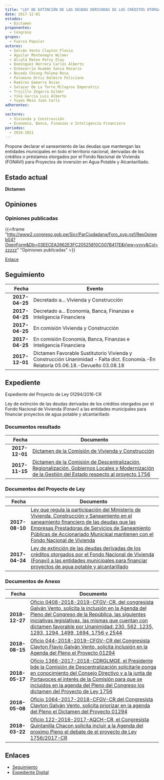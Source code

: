 ```yaml
---
title: "LEY DE EXTINCIÓN DE LAS DEUDAS DERIVADAS DE LOS CRÉDITOS OTORGADOS POR EL FONDO NACIONAL DE VIVIENDA (FONAVI) A LAS ENTIDADES MUNICIPALES PARA FINANCIAR PROYECTOS DE AGUA POTABLE Y ALCANTARILLADO"
date: 2017-12-01
estados: 
  - Dictamen
proponentes: 
  - Congreso
grupos: 
  - Fuerza Popular
autores: 
  - Galván Vento Clayton Flavio
  - Aguilar Montenegro Wilmer
  - Alcalá Mateo Percy Eloy
  - Domínguez Herrera Carlos Alberto
  - Echevarría Huamán Sonia Rosario
  - Noceda Chiang Paloma Rosa
  - Palomino Ortiz Dalmiro Feliciano
  - Ramírez Gamarra Osías
  - Salazar De La Torre Milagros Emperatriz
  - Trujillo Zegarra Gilmer
  - Yika García Luis Alberto
  - Yuyes Meza Juan Carlo
adherentes: 
  - 
sectores: 
  - Vivienda y Construcción
  - Economía, Banca, Finanzas e Inteligencia Financiera
periodos: 
  - 2016-2021
---
```


Propone declarar el saneamiento de las deudas que mantengan las entidades municipales en todo el territorio nacional, derivadas de los créditos o préstamos otorgados por el Fondo Nacional de Vivienda (FONAVI) para Proyectos de inversión en Agua Potable y Alcantarillado.


## Estado actual

**Dictamen**

## Opiniones

### Opiniones publicadas

{{<iframe "http://www2.congreso.gob.pe/Sicr/ParCiudadana/Foro_pvp.nsf/RepOpiweb04?OpenForm&Db=03EECEA2662E3FC20525810C007B417E&View=yyyy&Col=zzzzz" "Opiniones publicadas" >}}

[Enlace](http://www2.congreso.gob.pe/Sicr/ParCiudadana/Foro_pvp.nsf/RepOpiweb04?OpenForm&Db=03EECEA2662E3FC20525810C007B417E&View=yyyy&Col=zzzzz)

## Seguimiento

| Fecha | Evento |
|------:|--------|
| **2017-04-25** | Decretado a... Vivienda y Construcción|
| **2017-04-25** | Decretado a... Economía, Banca, Finanzas e Inteligencia Financiera|
| **2017-04-25** | En comisión Vivienda y Construcción|
| **2017-04-25** | En comisión Economía, Banca, Finanzas e Inteligencia Financiera|
| **2017-12-01** | Dictamen Favorable Sustitutorio Vivienda y Construcción Unanimidad - Falta dict. Economía.-En Relatoría 05.06.18.-Devuelto 03.08.18|


## Expediente

Expediente del Proyecto de Ley 01294/2016-CR

Ley de extinción de las deudas derivadas de los créditos otorgados por el Fondo Nacional de Vivienda (Fonavi) a las entidades municipales para financiar proyectos de agua potable y alcantarillado


### Documentos resultado

| Fecha | Documento |
|------:|--------|
| **2017-12-01** | [Dictamen de la Comisión de Vivienda y Construcción](http://www.leyes.congreso.gob.pe/Documentos/2016_2021/Dictamenes/Proyectos_de_Ley/01756DC24MAY20171201.pdf) |
| **2017-11-15** | [Dictamen de la Comisión de Descentralización, Regionalización, Gobiernos Locales y Modernización de la Gestión del Estado respecto al proyecto 1756](http://www.leyes.congreso.gob.pe/Documentos/2016_2021/Dictamenes/Proyectos_de_Ley/01756DC08MAY20171115.pdf) |

### Documentos del Proyecto de Ley

| Fecha | Documento |
|------:|--------|
| **2017-08-10** | [Ley que regula la participación del Ministerio de Vivienda, Construcción y Saneamiento en el saneamiento financiero de las deudas que las Empresas Prestadoras de Servicios de Saneamiento Públicas de Accionariado Municipal mantienen con el Fondo Nacional de Vivienda](http://www.leyes.congreso.gob.pe/Documentos/2016_2021/Proyectos_de_Ley_y_de_Resoluciones_Legislativas/PL0175620170810..PDF) |
| **2017-04-24** | [Ley de extinción de las deudas derivadas de los créditos otorgados por el Fondo Nacional de Vivienda (Fonavi) a las entidades municipales para financiar proyectos de agua potable y alcantarillado](http://www.leyes.congreso.gob.pe/Documentos/2016_2021/Proyectos_de_Ley_y_de_Resoluciones_Legislativas/PL0129420170424.pdf) |

### Documentos de Anexo

| Fecha | Documento |
|------:|--------|
| **2018-12-27** | [Oficio 0408-2018-2019-CFGV-CR, del congresista Galván Vento, solicita la inclusión en la Agenda del Pleno del Congreso de la República, las siguientes iniciativas legislativas, las mismas que cuentan con dictamen favorable por Unanimidad: 230, 562, 1235, 1293, 1294, 1499, 1694, 1756 y 2544](http://www.leyes.congreso.gob.pe/Documentos/2016_2021/Oficios/Congresistas/OFICIO-0408-2018-2019-CFGV-CR.pdf) |
| **2018-08-15** | [Oficio 044-2018-2019-CFGV-CR del Congresista Clayton Flavio Galván Vento, solicita inclusión en la Agenda del Pleno el Proyecto 01294](http://www.leyes.congreso.gob.pe/Documentos/2016_2021/Oficios/Congresistas/OFICIO-044-2018-2019-CFGV-CR.pdf) |
| **2018-05-17** | [Oficio 1366-2017-2018-CDRGLMGE, el Presidente bde la Comisión de Descentralización solicitarle ponga en conocimiento del Consejo Directivo y a la junta de Portavoces el interés de la Comisión para que se incluidos en la agenda del Pleno del Congreso los dictamen del Proyecto de Ley 1756](http://www.leyes.congreso.gob.pe/Documentos/2016_2021/Oficios/Comisiones_Ordinarias/OFICIO-1366-2017-2018-CDRGLMGE.pdf) |
| **2018-05-08** | [Oficio 1064-2017-2018-CFGV-CR del Congresista Clayton Galván Vento, solicita priorizar en la agenda del Pleno el Dictamen del Proyecto 01294](http://www.leyes.congreso.gob.pe/Documentos/2016_2021/Oficios/Congresistas/OFICIO-1064-2017-2018-CFGV-CR.pdf) |
| **2018-03-22** | [Oficio 122-2016-2017-AQCH-CR, el Congresista Quintanilla Chacon solicita incluir a la Agenda del proximo Pleno el debate de el proyecto de Ley 1756/2017-CR](http://www.leyes.congreso.gob.pe/Documentos/2016_2021/Oficios/Congresistas/OFICIO-122-2018-AQCH-CR.pdf) |

## Enlaces 

- [Seguimiento](http://www2.congreso.gob.pe/Sicr/TraDocEstProc/CLProLey2016.nsf/f7fff46988ca05b1052578e100829cc7/39fe7f762348f9fc05258192006d55fe?OpenDocument)
- [Expediente Digital](http://www2.congreso.gob.pehttp://www2.congreso.gob.pe/Sicr/TraDocEstProc/CLProLey2016.nsf/f7fff46988ca05b1052578e100829cc7/39fe7f762348f9fc05258192006d55fe?OpenDocument&Click=05257FB7005EB655.eb71d0cf91d8294e05256cdf006b5706/$Body/0.1C6C)
